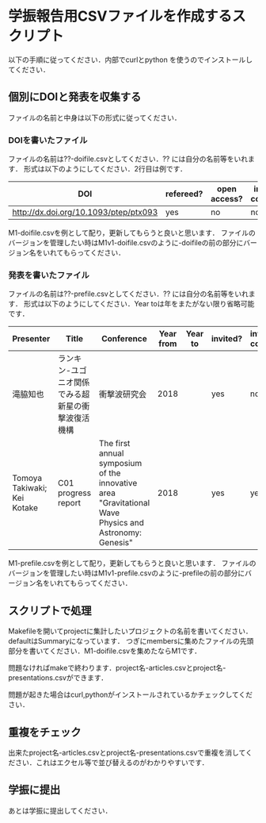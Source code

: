 # 学振報告用CSVファイルを作成するスクリプト

以下の手順に従ってください．内部でcurlとpython を使うのでインストールしてください．

## 個別にDOIと発表を収集する

ファイルの名前と中身は以下の形式に従ってください．

### DOIを書いたファイル
ファイルの名前は??-doifile.csvとしてください．?? には自分の名前等をいれます．
形式は以下のようにしてください．2行目は例です．

|DOI	|refereed?|open access?|international collaboration?|comment|
|----|----|----|----|----|
|http://dx.doi.org/10.1093/ptep/ptx093|yes|no|no|Nakano2017|

M1-doifile.csvを例として配り，更新してもらうと良いと思います．
ファイルのバージョンを管理したい時はM1v1-doifile.csvのように-doifileの前の部分にバージョン名をいれてもらってください．

### 発表を書いたファイル
ファイルの名前は??-prefile.csvとしてください．?? には自分の名前等をいれます．
形式は以下のようにしてください．Year toは年をまたがない限り省略可能です．

|Presenter|Title|Conference|Year from|Year to|invited?|international conference?|
|----|----|----|----|----|----|----|
|滝脇知也|ランキン-ユゴニオ関係でみる超新星の衝撃波復活機構|衝撃波研究会|2018| |yes|no|
|Tomoya Takiwaki;  Kei Kotake|C01 progress report|The first annual symposium of the innovative area "Gravitational Wave Physics and Astronomy: Genesis"	|2018|	|yes|	yes|

M1-prefile.csvを例として配り，更新してもらうと良いと思います．
ファイルのバージョンを管理したい時はM1v1-prefile.csvのように-prefileの前の部分にバージョン名をいれてもらってください．

## スクリプトで処理

Makefileを開いてprojectに集計したいプロジェクトの名前を書いてください．defaultはSummaryになっています．
つぎにmembersに集めたファイルの先頭部分を書いてください．M1-doifile.csvを集めたならM1です．

問題なければmakeで終わります．project名-articles.csvとproject名-presentations.csvができます．

問題が起きた場合はcurl,pythonがインストールされているかチェックしてください．

## 重複をチェック

出来たproject名-articles.csvとproject名-presentations.csvで重複を消してください．これはエクセル等で並び替えるのがわかりやすいです．

## 学振に提出

あとは学振に提出してください．

